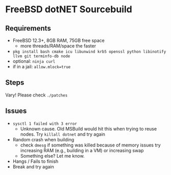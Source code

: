 # FreeBSD dotNET Sourcebuild

## Requirements
- FreeBSD 12.3+, 8GB RAM, 75GB free space
  - more threads/RAM/space the faster
- `pkg install bash cmake icu libunwind krb5 openssl python libinotify llvm git terminfo-db node`
- optional: `ninja curl`
- if in a jail: `allow.mlock=true`

## Steps
Vary! Please check `./patches`

## Issues
- `sysctl 1 failed with 3 error`
  - Unknown cause. Old MSBuild would hit this when trying to reuse nodes. Try `killall dotnet` and try again
- Random crash when building
  - check `dmesg` if something was killed because of memory issues try increasing RAM (e.g., building in a VM) or increasing swap
  - Something else? Let me know.
- Hangs / Fails to finish
 - Break and try again
